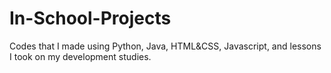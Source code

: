# In-School-Projects
Codes that I made using Python, Java, HTML&amp;CSS, Javascript, and lessons I took on my development studies.
